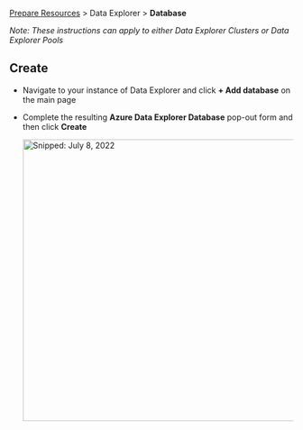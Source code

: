 [Prepare Resources](PrepareResources.md) > Data Explorer > **Database**

_Note: These instructions can apply to either Data Explorer Clusters or Data Explorer Pools_

## Create

* Navigate to your instance of Data Explorer and click **+ Add database** on the main page
* Complete the resulting **Azure Data Explorer Database** pop-out form and then click **Create**
  
  <img src="https://user-images.githubusercontent.com/44923999/178294501-96d06134-e93c-4bd6-ba67-414c6be5841c.png" width="500" title="Snipped: July 8, 2022" />
